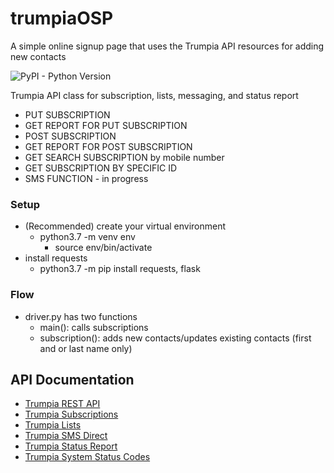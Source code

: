 # trumpiaOSP
A simple online signup page that uses the Trumpia API resources for adding new contacts

![PyPI - Python Version](https://img.shields.io/badge/python-3.6-blue)

Trumpia API class for subscription, lists, messaging, and status report
- PUT SUBSCRIPTION
- GET REPORT FOR PUT SUBSCRIPTION
- POST SUBSCRIPTION
- GET REPORT FOR POST SUBSCRIPTION
- GET SEARCH SUBSCRIPTION by mobile number
- GET SUBSCRIPTION BY SPECIFIC ID
- SMS FUNCTION - in progress

### Setup
- (Recommended) create your virtual environment
  - python3.7 -m venv env
    - source env/bin/activate
- install requests
  - python3.7 -m pip install requests, flask

### Flow
- driver.py has two functions
    - main(): calls subscriptions
    - subscription(): adds new contacts/updates existing contacts (first and or last name only)

## API Documentation
 - [Trumpia REST API](http://classic.trumpia.com/api/docs/rest/overview.php)
 - [Trumpia Subscriptions](http://classic.trumpia.com/api/docs/rest/functions/subscription.php)
 - [Trumpia Lists](http://classic.trumpia.com/api/docs/rest/functions/list.php)
 - [Trumpia SMS Direct](http://classic.trumpia.com/api/docs/rest/functions/direct-sms.php)
 - [Trumpia Status Report](http://classic.trumpia.com/api/docs/rest/functions/report.php)
 - [Trumpia System Status Codes](http://classic.trumpia.com/api/docs/rest/status-code.php)
